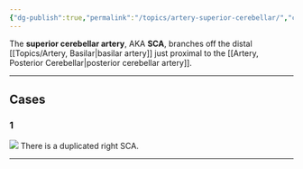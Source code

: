 ```yaml
---
{"dg-publish":true,"permalink":"/topics/artery-superior-cerebellar/","created":"2023-10-07T16:09:46.177-07:00","updated":"2023-10-07T16:19:04.202-07:00"}
---
```


The **superior cerebellar artery**, AKA **SCA**, branches off the distal [[Topics/Artery, Basilar\|basilar artery]] just proximal to the [[Artery, Posterior Cerebellar\|posterior cerebellar artery]]. 

---

## Cases
### 1

![](https://i.imgur.com/m9hThNg.jpg)
There is a duplicated right SCA.

---